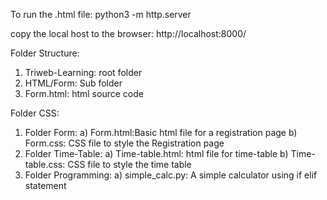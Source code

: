 To run the .html file:
python3 -m http.server

copy the local host to the browser:
http://localhost:8000/

Folder Structure:
1. Triweb-Learning: root folder
2. HTML/Form: Sub folder
3. Form.html: html source code

Folder CSS:
1. Folder Form: a) Form.html:Basic html file for a registration page
                b) Form.css: CSS file to style the Registration page
2. Folder Time-Table: a) Time-table.html: html file for time-table
                      b) Time-table.css: CSS file to style the time table
3. Folder Programming: a) simple_calc.py: A simple calculator using if elif statement 
